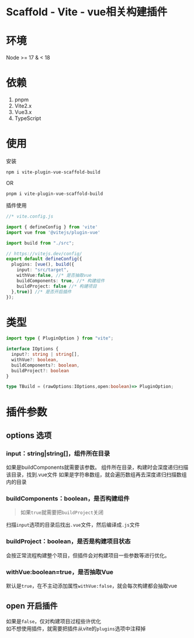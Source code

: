 # Scaffold - Vite - vue相关构建插件

# 环境
Node >= 17 & < 18

# 依赖
1. pnpm
2. Vite2.x
3. Vue3.x
6. TypeScript

# 使用
安装
```shell
npm i vite-plugin-vue-scaffold-build
```
OR
```shell
pnpm i vite-plugin-vue-scaffold-build
```
插件使用
```ts
//* vite.config.js

import { defineConfig } from 'vite'
import vue from '@vitejs/plugin-vue'

import build from "./src";

// https://vitejs.dev/config/
export default defineConfig({
  plugins: [vue(), build({
    input: "src/target",
    withVue:false, //* 是否抽取vue
    buildComponents: true, //* 构建组件
    buildProject: false //* 构建项目
  },true)] //* 是否开启插件
});
```
# 类型
```ts
import type { PluginOption } from "vite";

interface IOptions {
  input?: string | string[],
  withVue?: boolean,
  buildComponents?: boolean,
  buildProject?: boolean
}

type TBuild = (rawOptions:IOptions,open:boolean)=> PluginOption;
```
# 插件参数
## options 选项
### input：string|string[]，组件所在目录
如果是buildComponents就需要该参数。
组件所在目录，构建时会深度递归扫描该目录，找到.vue文件
如果是字符串数组，就会遍历数组再去深度递归扫描数组内的目录
### buildComponents：boolean，是否构建组件
> 如果`true`就需要把`buildProject`关闭

扫描`input`选项的目录后找出`.vue`文件，然后编译成`.js`文件
### buildProject：boolean，是否是构建项目状态
会按正常流程构建整个项目，但插件会对构建项目一些参数等进行优化。
### withVue:boolean=true，是否抽取Vue
默认是`true`，在不主动添加属性`withVue:false`，就会每次构建都会抽取vue

## open 开启插件
如果是`false`，仅对构建项目过程些许优化  
如不想使用插件，就需要把插件从vite的`plugins`选项中注释掉